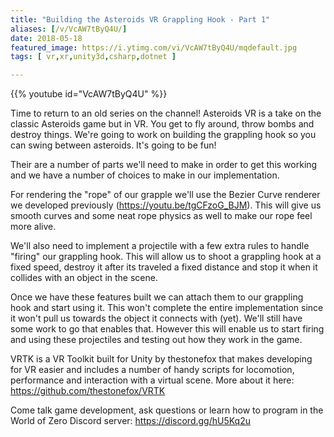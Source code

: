 ```yaml
---
title: "Building the Asteroids VR Grappling Hook - Part 1"
aliases: [/v/VcAW7tByQ4U/]
date: 2018-05-18
featured_image: https://i.ytimg.com/vi/VcAW7tByQ4U/mqdefault.jpg
tags: [ vr,xr,unity3d,csharp,dotnet ]

---
```


{{% youtube id="VcAW7tByQ4U" %}}

Time to return to an old series on the channel! Asteroids VR is a take on the classic Asteroids game but in VR. You get to fly around, throw bombs and destroy things. We're going to work on building the grappling hook so you can swing between asteroids. It's going to be fun!

Their are a number of parts we'll need to make in order to get this working and we have a number of choices to make in our implementation.

For rendering the "rope" of our grapple we'll use the Bezier Curve renderer we developed previously (https://youtu.be/tgCFzoG_BJM). This will give us smooth curves and some neat rope physics as well to make our rope feel more alive.

We'll also need to implement a projectile with a few extra rules to handle "firing" our grappling hook. This will allow us to shoot a grappling hook at a fixed speed, destroy it after its traveled a fixed distance and stop it when it collides with an object in the scene.

Once we have these features built we can attach them to our grappling hook and start using it. This won't complete the entire implementation since it won't pull us towards the object it connects with (yet). We'll still have some work to go that enables that. However this will enable us to start firing and using these projectiles and testing out how they work in the game.


VRTK is a VR Toolkit built for Unity by thestonefox that makes developing for VR easier and includes a number of handy scripts for locomotion, performance and interaction with a virtual scene. More about it here: https://github.com/thestonefox/VRTK

Come talk game development, ask questions or learn how to program in the World of Zero Discord server: https://discord.gg/hU5Kq2u